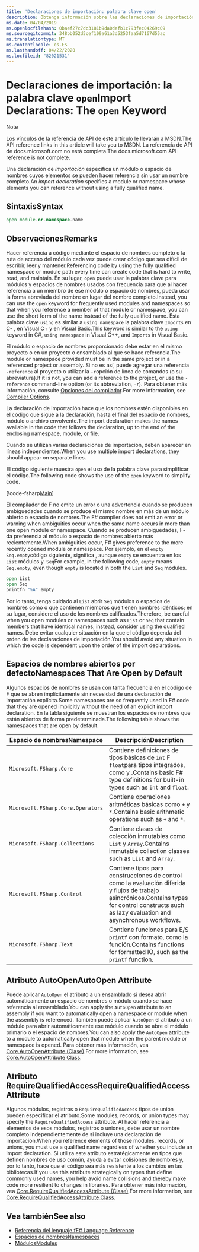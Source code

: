 ```yaml
---
title: 'Declaraciones de importación: palabra clave open'
description: Obtenga información sobre las declaraciones de importación de F y cómo especifican un módulo o espacio de nombres a cuyos elementos puede hacer referencia sin usar un nombre completo.
ms.date: 04/04/2019
ms.openlocfilehash: 0baef27c7dc3181b9da0defb1c793fec04269c09
ms.sourcegitcommit: 348bb052d5cef109a61a3d5253faa5d7167d55ac
ms.translationtype: MT
ms.contentlocale: es-ES
ms.lasthandoff: 04/22/2020
ms.locfileid: "82021531"
---
```

# <a name="import-declarations-the-open-keyword"></a><span data-ttu-id="197db-103">Declaraciones de importación: la palabra clave `open`</span><span class="sxs-lookup"><span data-stu-id="197db-103">Import Declarations: The `open` Keyword</span></span>

> [!NOTE]
> <span data-ttu-id="197db-104">Los vínculos de la referencia de API de este artículo le llevarán a MSDN.</span><span class="sxs-lookup"><span data-stu-id="197db-104">The API reference links in this article will take you to MSDN.</span></span>  <span data-ttu-id="197db-105">La referencia de API de docs.microsoft.com no está completa.</span><span class="sxs-lookup"><span data-stu-id="197db-105">The docs.microsoft.com API reference is not complete.</span></span>

<span data-ttu-id="197db-106">Una declaración de *importación* especifica un módulo o espacio de nombres cuyos elementos se pueden hacer referencia sin usar un nombre completo.</span><span class="sxs-lookup"><span data-stu-id="197db-106">An *import declaration* specifies a module or namespace whose elements you can reference without using a fully qualified name.</span></span>

## <a name="syntax"></a><span data-ttu-id="197db-107">Sintaxis</span><span class="sxs-lookup"><span data-stu-id="197db-107">Syntax</span></span>

```fsharp
open module-or-namespace-name
```

## <a name="remarks"></a><span data-ttu-id="197db-108">Observaciones</span><span class="sxs-lookup"><span data-stu-id="197db-108">Remarks</span></span>

<span data-ttu-id="197db-109">Hacer referencia a código mediante el espacio de nombres completo o la ruta de acceso del módulo cada vez puede crear código que sea difícil de escribir, leer y mantener.</span><span class="sxs-lookup"><span data-stu-id="197db-109">Referencing code by using the fully qualified namespace or module path every time can create code that is hard to write, read, and maintain.</span></span> <span data-ttu-id="197db-110">En su lugar, `open` puede usar la palabra clave para módulos y espacios de nombres usados con frecuencia para que al hacer referencia a un miembro de ese módulo o espacio de nombres, pueda usar la forma abreviada del nombre en lugar del nombre completo.</span><span class="sxs-lookup"><span data-stu-id="197db-110">Instead, you can use the `open` keyword for frequently used modules and namespaces so that when you reference a member of that module or namespace, you can use the short form of the name instead of the fully qualified name.</span></span> <span data-ttu-id="197db-111">Esta palabra clave `using` es similar a `using namespace` la palabra clave `Imports` en C- , en Visual C+ y en Visual Basic.</span><span class="sxs-lookup"><span data-stu-id="197db-111">This keyword is similar to the `using` keyword in C#, `using namespace` in Visual C++, and `Imports` in Visual Basic.</span></span>

<span data-ttu-id="197db-112">El módulo o espacio de nombres proporcionado debe estar en el mismo proyecto o en un proyecto o ensamblado al que se hace referencia.</span><span class="sxs-lookup"><span data-stu-id="197db-112">The module or namespace provided must be in the same project or in a referenced project or assembly.</span></span> <span data-ttu-id="197db-113">Si no es así, puede agregar una referencia `-reference` al proyecto o utilizar la `-r`opción de línea de comandos (o su abreviatura).</span><span class="sxs-lookup"><span data-stu-id="197db-113">If it is not, you can add a reference to the project, or use the `-reference` command-line option (or its abbreviation, `-r`).</span></span> <span data-ttu-id="197db-114">Para obtener más información, consulte [Opciones del compilador](compiler-options.md).</span><span class="sxs-lookup"><span data-stu-id="197db-114">For more information, see [Compiler Options](compiler-options.md).</span></span>

<span data-ttu-id="197db-115">La declaración de importación hace que los nombres estén disponibles en el código que sigue a la declaración, hasta el final del espacio de nombres, módulo o archivo envolvente.</span><span class="sxs-lookup"><span data-stu-id="197db-115">The import declaration makes the names available in the code that follows the declaration, up to the end of the enclosing namespace, module, or file.</span></span>

<span data-ttu-id="197db-116">Cuando se utilizan varias declaraciones de importación, deben aparecer en líneas independientes.</span><span class="sxs-lookup"><span data-stu-id="197db-116">When you use multiple import declarations, they should appear on separate lines.</span></span>

<span data-ttu-id="197db-117">El código siguiente muestra `open` el uso de la palabra clave para simplificar el código.</span><span class="sxs-lookup"><span data-stu-id="197db-117">The following code shows the use of the `open` keyword to simplify code.</span></span>

[!code-fsharp[Main](~/samples/snippets/fsharp/lang-ref-2/snippet6801.fs)]

<span data-ttu-id="197db-118">El compilador de F no emite un error o una advertencia cuando se producen ambiguedades cuando se produce el mismo nombre en más de un módulo abierto o espacio de nombres.</span><span class="sxs-lookup"><span data-stu-id="197db-118">The F# compiler does not emit an error or warning when ambiguities occur when the same name occurs in more than one open module or namespace.</span></span> <span data-ttu-id="197db-119">Cuando se producen ambiguedades, F- da preferencia al módulo o espacio de nombres abierto más recientemente.</span><span class="sxs-lookup"><span data-stu-id="197db-119">When ambiguities occur, F# gives preference to the more recently opened module or namespace.</span></span> <span data-ttu-id="197db-120">Por ejemplo, en el `empty` `Seq.empty`código siguiente, significa , aunque `empty` se encuentra en los `List` módulos y. `Seq`</span><span class="sxs-lookup"><span data-stu-id="197db-120">For example, in the following code, `empty` means `Seq.empty`, even though `empty` is located in both the `List` and `Seq` modules.</span></span>

```fsharp
open List
open Seq
printfn "%A" empty
```

<span data-ttu-id="197db-121">Por lo tanto, tenga cuidado al `List` abrir `Seq` módulos o espacios de nombres como o que contienen miembros que tienen nombres idénticos; en su lugar, considere el uso de los nombres calificados.</span><span class="sxs-lookup"><span data-stu-id="197db-121">Therefore, be careful when you open modules or namespaces such as `List` or `Seq` that contain members that have identical names; instead, consider using the qualified names.</span></span> <span data-ttu-id="197db-122">Debe evitar cualquier situación en la que el código dependa del orden de las declaraciones de importación.</span><span class="sxs-lookup"><span data-stu-id="197db-122">You should avoid any situation in which the code is dependent upon the order of the import declarations.</span></span>

## <a name="namespaces-that-are-open-by-default"></a><span data-ttu-id="197db-123">Espacios de nombres abiertos por defecto</span><span class="sxs-lookup"><span data-stu-id="197db-123">Namespaces That Are Open by Default</span></span>

<span data-ttu-id="197db-124">Algunos espacios de nombres se usan con tanta frecuencia en el código de F que se abren implícitamente sin necesidad de una declaración de importación explícita.</span><span class="sxs-lookup"><span data-stu-id="197db-124">Some namespaces are so frequently used in F# code that they are opened implicitly without the need of an explicit import declaration.</span></span> <span data-ttu-id="197db-125">En la tabla siguiente se muestran los espacios de nombres que están abiertos de forma predeterminada.</span><span class="sxs-lookup"><span data-stu-id="197db-125">The following table shows the namespaces that are open by default.</span></span>

|<span data-ttu-id="197db-126">Espacio de nombres</span><span class="sxs-lookup"><span data-stu-id="197db-126">Namespace</span></span>|<span data-ttu-id="197db-127">Descripción</span><span class="sxs-lookup"><span data-stu-id="197db-127">Description</span></span>|
|---------|-----------|
|`Microsoft.FSharp.Core`|<span data-ttu-id="197db-128">Contiene definiciones de tipos básicas de `int` F `float`para tipos integrados, como y .</span><span class="sxs-lookup"><span data-stu-id="197db-128">Contains basic F# type definitions for built-in types such as `int` and `float`.</span></span>|
|`Microsoft.FSharp.Core.Operators`|<span data-ttu-id="197db-129">Contiene operaciones aritméticas básicas como `+` y `*`.</span><span class="sxs-lookup"><span data-stu-id="197db-129">Contains basic arithmetic operations such as `+` and `*`.</span></span>|
|`Microsoft.FSharp.Collections`|<span data-ttu-id="197db-130">Contiene clases de colección inmutables como `List` y `Array`.</span><span class="sxs-lookup"><span data-stu-id="197db-130">Contains immutable collection classes such as `List` and `Array`.</span></span>|
|`Microsoft.FSharp.Control`|<span data-ttu-id="197db-131">Contiene tipos para construcciones de control como la evaluación diferida y flujos de trabajo asincrónicos.</span><span class="sxs-lookup"><span data-stu-id="197db-131">Contains types for control constructs such as lazy evaluation and asynchronous workflows.</span></span>|
|`Microsoft.FSharp.Text`|<span data-ttu-id="197db-132">Contiene funciones para E/S `printf` con formato, como la función.</span><span class="sxs-lookup"><span data-stu-id="197db-132">Contains functions for formatted IO, such as the `printf` function.</span></span>|

## <a name="autoopen-attribute"></a><span data-ttu-id="197db-133">Atributo AutoOpen</span><span class="sxs-lookup"><span data-stu-id="197db-133">AutoOpen Attribute</span></span>

<span data-ttu-id="197db-134">Puede aplicar `AutoOpen` el atributo a un ensamblado si desea abrir automáticamente un espacio de nombres o módulo cuando se hace referencia al ensamblado.</span><span class="sxs-lookup"><span data-stu-id="197db-134">You can apply the `AutoOpen` attribute to an assembly if you want to automatically open a namespace or module when the assembly is referenced.</span></span> <span data-ttu-id="197db-135">También puede aplicar `AutoOpen` el atributo a un módulo para abrir automáticamente ese módulo cuando se abre el módulo primario o el espacio de nombres.</span><span class="sxs-lookup"><span data-stu-id="197db-135">You can also apply the `AutoOpen` attribute to a module to automatically open that module when the parent module or namespace is opened.</span></span> <span data-ttu-id="197db-136">Para obtener más información, vea [Core.AutoOpenAttribute (Clase)](https://msdn.microsoft.com/visualfsharpdocs/conceptual/core.autoopenattribute-class-%5bfsharp%5d).</span><span class="sxs-lookup"><span data-stu-id="197db-136">For more information, see [Core.AutoOpenAttribute Class](https://msdn.microsoft.com/visualfsharpdocs/conceptual/core.autoopenattribute-class-%5bfsharp%5d).</span></span>

## <a name="requirequalifiedaccess-attribute"></a><span data-ttu-id="197db-137">Atributo RequireQualifiedAccess</span><span class="sxs-lookup"><span data-stu-id="197db-137">RequireQualifiedAccess Attribute</span></span>

<span data-ttu-id="197db-138">Algunos módulos, registros o `RequireQualifiedAccess` tipos de unión pueden especificar el atributo.</span><span class="sxs-lookup"><span data-stu-id="197db-138">Some modules, records, or union types may specify the `RequireQualifiedAccess` attribute.</span></span> <span data-ttu-id="197db-139">Al hacer referencia a elementos de esos módulos, registros o uniones, debe usar un nombre completo independientemente de si incluye una declaración de importación.</span><span class="sxs-lookup"><span data-stu-id="197db-139">When you reference elements of those modules, records, or unions, you must use a qualified name regardless of whether you include an import declaration.</span></span> <span data-ttu-id="197db-140">Si utiliza este atributo estratégicamente en tipos que definen nombres de uso común, ayuda a evitar colisiones de nombres y, por lo tanto, hace que el código sea más resistente a los cambios en las bibliotecas.</span><span class="sxs-lookup"><span data-stu-id="197db-140">If you use this attribute strategically on types that define commonly used names, you help avoid name collisions and thereby make code more resilient to changes in libraries.</span></span> <span data-ttu-id="197db-141">Para obtener más información, vea [Core.RequireQualifiedAccessAttribute (Clase)](https://msdn.microsoft.com/visualfsharpdocs/conceptual/core.requirequalifiedaccessattribute-class-%5Bfsharp%5D).</span><span class="sxs-lookup"><span data-stu-id="197db-141">For more information, see [Core.RequireQualifiedAccessAttribute Class](https://msdn.microsoft.com/visualfsharpdocs/conceptual/core.requirequalifiedaccessattribute-class-%5Bfsharp%5D).</span></span>

## <a name="see-also"></a><span data-ttu-id="197db-142">Vea también</span><span class="sxs-lookup"><span data-stu-id="197db-142">See also</span></span>

- [<span data-ttu-id="197db-143">Referencia del lenguaje f</span><span class="sxs-lookup"><span data-stu-id="197db-143">F# Language Reference</span></span>](index.md)
- [<span data-ttu-id="197db-144">Espacios de nombres</span><span class="sxs-lookup"><span data-stu-id="197db-144">Namespaces</span></span>](namespaces.md)
- [<span data-ttu-id="197db-145">Módulos</span><span class="sxs-lookup"><span data-stu-id="197db-145">Modules</span></span>](modules.md)
